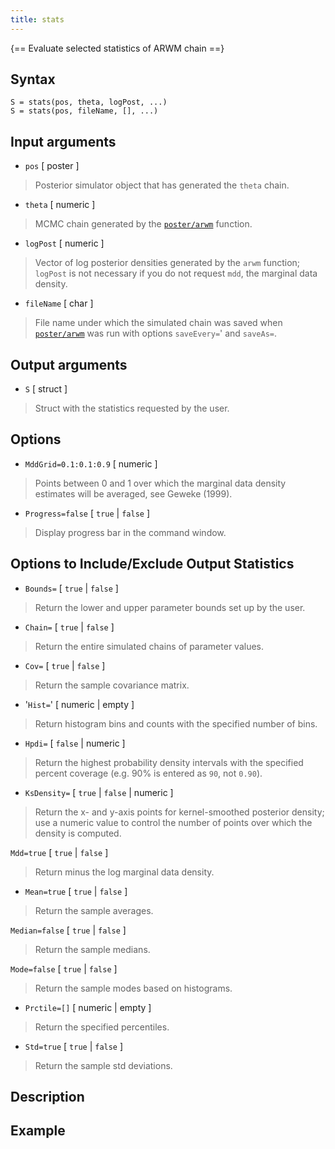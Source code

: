 ```yaml
---
title: stats  
---
```


{== Evaluate selected statistics of ARWM chain ==}


## Syntax 

    S = stats(pos, theta, logPost, ...)
    S = stats(pos, fileName, [], ...)


## Input arguments 


* `pos` [ poster ]
> 
> Posterior simulator object that has generated the
> `theta` chain.
> 

* `theta` [ numeric ]
> 
> MCMC chain generated by the
> [`poster/arwm`](poster/arwm) function.
> 

* `logPost` [ numeric ]
> 
> Vector of log posterior densities generated by
> the `arwm` function; `logPost` is not necessary if you do not request
> `mdd`, the marginal data density.
> 

* `fileName` [ char ]
> 
> File name under which the simulated chain was saved when
> [`poster/arwm`](poster/arwm) was run with options `saveEvery=`' and
> `saveAs=`.
> 

## Output arguments 


* `S` [ struct ]
> 
> Struct with the statistics requested by the user.
> 

## Options 


* `MddGrid=0.1:0.1:0.9` [ numeric ]
> 
> Points between 0 and 1 over which the marginal data density estimates
> will be averaged, see Geweke (1999).
> 

* `Progress=false` [ `true` | `false` ]
> 
> Display progress bar in the command window.
> 


## Options to Include/Exclude Output Statistics 


* `Bounds=` [ `true` | `false` ]
> 
> Return the lower and upper parameter bounds set up by the user.
> 

* `Chain=` [ `true` | `false` ]
> 
> Return the entire simulated chains of parameter values.
> 

* `Cov=` [ `true` | `false` ]
> 
> Return the sample covariance matrix.
> 

* '`Hist=`' [ numeric | empty ]
> 
> Return histogram bins and counts with the specified number of
> bins.
> 

* `Hpdi=` [ `false` | numeric ]
> 
> Return the highest probability density intervals with the
> specified percent coverage (e.g. 90% is entered as `90`, not `0.90`).
> 

* `KsDensity=` [ `true` | `false` | numeric ]
> 
> Return the x- and y-axis points for kernel-smoothed posterior
> density; use a numeric value to control the number of points over which
> the density is computed.
> 

 `Mdd=true` [ `true` | `false` ]
> 
> Return minus the log marginal data density.
> 

* `Mean=true` [ `true` | `false` ]
> 
> Return the sample averages.
> 

 `Median=false` [ `true` | `false` ]
> 
> Return the sample medians.
> 

 `Mode=false` [ `true` | `false` ]
> 
> Return the sample modes based on histograms.
> 

* `Prctile=[]` [ numeric | empty ]
> 
> Return the specified percentiles.
> 

* `Std=true` [ `true` | `false` ]
> 
> Return the sample std deviations.
> 


## Description 


## Example 


